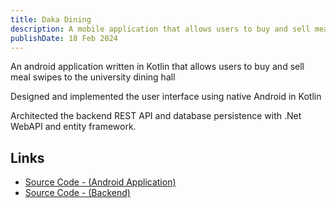 ```yaml
---
title: Daka Dining
description: A mobile application that allows users to buy and sell meal swipes to the university dining hall.
publishDate: 18 Feb 2024
---
```


An android application written in Kotlin that allows users to buy and sell meal swipes to the university dining hall

Designed and implemented the user interface using native Android in Kotlin

Architected the backend REST API and database persistence with .Net WebAPI and entity framework.

## Links

- [Source Code - (Android Application)](https://github.com/AxBolduc/DakaDining)
- [Source Code - (Backend)](https://github.com/AxBolduc/DakaDiningBackend)
